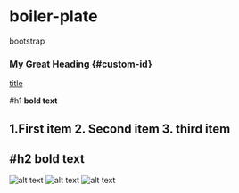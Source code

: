 # boiler-plate
bootstrap



### My Great Heading {#custom-id}

[title](https://www.example.com)

#h1 **bold text**

1.First item
2. Second item
3. third item 
---
#h2  **bold text**
---
![alt text](image.jpg)
![alt text](image.jpg)
![alt text](image.jpg)




